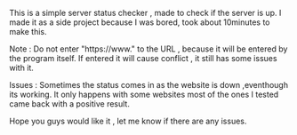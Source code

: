 


This is a simple server status checker , made to check if the server is up. I made it as a side project because I was bored, took about 10minutes to make this.


Note : Do not enter "https://www." to the URL , because it will be entered by the program itself.
If entered it will cause conflict , it still has some issues with it.

Issues : Sometimes the status comes in as the website is down ,eventhough its working. It only happens with some websites 
most of the ones I tested came back with a positive result.

Hope you guys would like it , let me know if there are any issues.